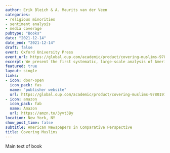 ```yaml
---
author: Erik Bleich & A. Maurits van der Veen
categories:
- religious minorities
- sentiment analysis
- media coverage
pubtype: "Books"
date: "2021-12-14"
date_end: "2021-12-14"
draft: false
event: Oxford University Press
event_url: https://global.oup.com/academic/product/covering-muslims-9780197611722
excerpt: We present the first systematic, large-scale analysis of American newspaper coverage of Muslims. By comparing it over time with reporting on other groups and issues as well as coverage of the subject in other countries, we demonstrate conclusively how negative American newspapers have been in their treatment of Muslims across the two-decade period between 1996 and 2016, both in an absolute sense and compared to a range of other groups. The same pattern holds in other countries, such as Australia, Canada, and the UK. While 9/11 did not make coverage more negative in the long run, it did dramatically increase the prevalence of references to terrorism and extremism.
featured: true
layout: single
links:
- icon: door-open
  icon_pack: fas
  name: "publisher website"
  url: https://global.oup.com/academic/product/covering-muslims-9780197611722
- icon: amazon
  icon_pack: fab
  name: Amazon
  url: https://amzn.to/3yvt3By
location: New York, NY
show_post_time: false
subtitle: American Newspapers in Comparative Perspective
title: Covering Muslims
---
```


Main text of book 
